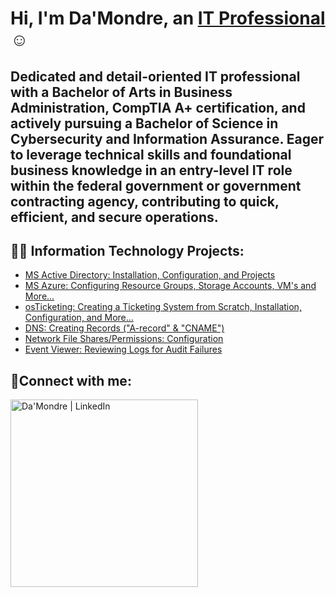 <h1>Hi, I'm Da'Mondre, an <a href="https://www.linkedin.com/in/dlynch7/">IT Professional</a>☺</h1>

<h2>Dedicated and detail-oriented IT professional with a Bachelor of Arts in Business Administration, CompTIA A+ certification, and actively pursuing a Bachelor of Science in Cybersecurity and Information Assurance. Eager to leverage technical skills and foundational business knowledge in an entry-level IT role within the federal government or government contracting agency, contributing to quick, efficient, and secure operations.</h2>

<h2>👨‍💻 Information Technology Projects:</h2>

  - [MS Active Directory: Installation, Configuration, and Projects](https://github.com/DLynch777/Active-Directory)
  - [MS Azure: Configuring Resource Groups, Storage Accounts, VM's and More...]()
  - [osTicketing: Creating a Ticketing System from Scratch, Installation, Configuration, and More...]()
  - [DNS: Creating Records ("A-record" & "CNAME")]()
  - [Network File Shares/Permissions: Configuration]()
  - [Event Viewer: Reviewing Logs for Audit Failures]()

<h2>🤳Connect with me:</h2>




[<img align="left" alt="Da'Mondre | LinkedIn" width="300px" src="https://www.linkedin.com/in/dlynch7/" />][linkedin]



[linkedin]: https://www.linkedin.com/in/dlynch7/







